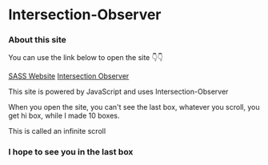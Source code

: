 # Intersection-Observer

### About this site

You can use the link below to open the site 👇👇

[SASS Website](https://sasswebsitemax.netlify.app/)
[Intersection Observer]([https://intersection0bserver.netlify.app/)

This site is powered by JavaScript and uses Intersection-Observer

When you open the site, you can't see the last box, whatever you scroll, you get hi box, while I made 10 boxes.

This is called an infinite scroll

### I hope to see you in the last box

